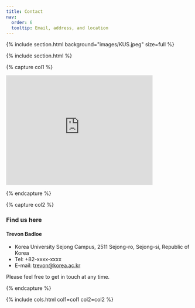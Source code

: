 ```yaml
---
title: Contact
nav:
  order: 6
  tooltip: Email, address, and location
---
```


{% 
include section.html 
background="images/KUS.jpeg"
size=full
%}


{% include section.html %}

{% capture col1 %}

<div class="google-maps">
<iframe src="https://www.google.com/maps/embed?pb=!1m18!1m12!1m3!1d1142.8376185475045!2d127.28316851961112!3d36.609618489047485!2m3!1f0!2f0!3f0!3m2!1i1024!2i768!4f13.1!3m3!1m2!1s0x357ad3cd1583e639%3A0xcf1204333d744171!2sKorea%20University%20Sejong%20Campus%20Accelerator%20ICT%20Convergence%20Hall!5e0!3m2!1sen!2skr!4v1724466522320!5m2!1sen!2skr" width="400" height="300" style="border:0;" allowfullscreen="" loading="lazy" referrerpolicy="no-referrer-when-downgrade"></iframe>
</div>

{% endcapture %}

{% capture col2 %}

### Find us here

#### Trevon Badloe

- Korea University Sejong Campus, 2511 Sejong-ro, Sejong-si, Republic of Korea
- Tel: +82-xxxx-xxxx
- E-mail: [trevon@korea.ac.kr](mailto:trevon@korea.ac.kr)

Please feel free to get in touch at any time.

{% endcapture %}

{%
  include cols.html
  col1=col1
  col2=col2
%}